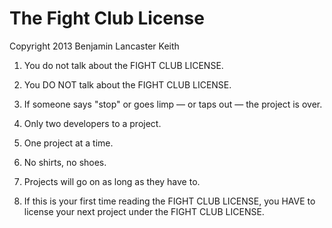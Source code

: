 # The Fight Club License

Copyright 2013 Benjamin Lancaster Keith

1. You do not talk about the FIGHT CLUB LICENSE.

2. You DO NOT talk about the FIGHT CLUB LICENSE.

3. If someone says "stop" or goes limp &mdash;  or taps out &mdash; the project is over.

4. Only two developers to a project.

5. One project at a time.

6. No shirts, no shoes.

7. Projects will go on as long as they have to.

8. If this is your first time reading the FIGHT CLUB LICENSE, you HAVE to license your next project under the FIGHT CLUB LICENSE.

